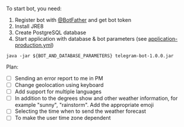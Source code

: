 To start bot, you need:
1. Register bot with [@BotFather](https://t.me/BotFather) and get bot token
2. Install JRE8
3. Create PostgreSQL database
4. Start application with database & bot parameters (see [application-production.yml](src/main/resources/application-production.yml))
```jshelllanguage
java -jar ${BOT_AND_DATABASE_PARAMETERS} telegram-bot-1.0.0.jar 
```

Plan: 
- [ ] Sending an error report to me in PM
- [ ] Change geolocation using keyboard
- [ ] Add support for multiple languages
- [ ] In addition to the degrees show and other weather information, for example "sunny", "rainstorm". Add the appropriate emoji
- [ ] Selecting the time when to send the weather forecast
- [ ] To make the user time zone dependent